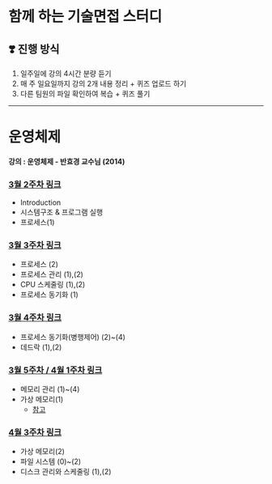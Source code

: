 # 함께 하는 기술면접 스터디
## ❣️ 진행 방식
1. 일주일에 강의 4시간 분량 듣기
2. 매 주 일요일까지 강의 2개 내용 정리 + 퀴즈 업로드 하기
3. 다른 팀원의 파일 확인하여 복습 + 퀴즈 풀기

---

# 운영체제
#### 강의 : 운영체제 - 반효경 교수님 (2014)

### [3월 2주차 링크](https://github.com/hotpineapple/study-for-Tech-Interview/tree/main/OS/week01)
 * Introduction
 * 시스템구조 & 프로그램 실행
 * 프로세스(1)

### [3월 3주차 링크](https://github.com/hotpineapple/study-for-Tech-Interview/tree/main/OS/week02)
 * 프로세스 (2)
 * 프로세스 관리 (1),(2)
 * CPU 스케줄링 (1),(2)
 * 프로세스 동기화 (1)

### [3월 4주차 링크](https://github.com/hotpineapple/study-for-Tech-Interview/tree/main/OS/week03)
 * 프로세스 동기화(병행제어) (2)~(4)
 * 데드락 (1),(2)

### [3월 5주차 / 4월 1주차 링크](https://github.com/hotpineapple/study-for-Tech-Interview/tree/main/OS/week04)
 * 메모리 관리 (1)~(4)
 * 가상 메모리(1)
    * [참고](https://www.geeksforgeeks.org/virtual-memory-in-operating-system/)

### [4월 3주차 링크](https://github.com/hotpineapple/study-for-Tech-Interview/tree/main/OS/week05)
 * 가상 메모리(2)
 * 파일 시스템 (0)~(2)
 * 디스크 관리와 스케줄링 (1),(2)

